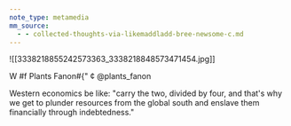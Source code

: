 ```yaml
---
note_type: metamedia
mm_source:
  - - collected-thoughts-via-likemaddladd-bree-newsome-c.md
---
```


![[3338218855242573363_3338218848573471454.jpg]]

W #f Plants Fanon#{" ¢
@plants_fanon

Western economics be like: "carry
the two, divided by four, and that's
why we get to plunder resources
from the global south and enslave
them financially through
indebtedness."

